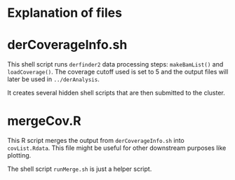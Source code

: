 Explanation of files
====================

# derCoverageInfo.sh

This shell script runs `derfinder2` data processing steps: `makeBamList()` and `loadCoverage()`. The coverage cutoff used is set to 5 and the output files will later be used in `../derAnalysis`.

It creates several hidden shell scripts that are then submitted to the cluster.

# mergeCov.R

This R script merges the output from `derCoverageInfo.sh` into `covList.Rdata`. This file might be useful for other downstream purposes like plotting.

The shell script `runMerge.sh` is just a helper script.
